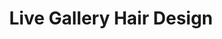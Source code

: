 ---
title: "Live Gallery Hair Design"
url: /milwaukee/live-gallery-hair-design/
shop: hairdresser
---